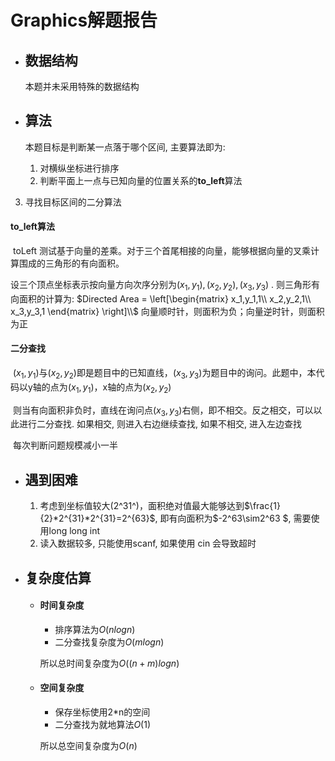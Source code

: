 # Graphics解题报告

- ## 数据结构

  本题并未采用特殊的数据结构

- ## 算法

  本题目标是判断某一点落于哪个区间,  主要算法即为:

  1. 对横纵坐标进行排序
  2. 判断平面上一点与已知向量的位置关系的**to_left**算法
3. 寻找目标区间的二分算法

#### to_left算法

​	toLeft 测试基于向量的差乘。对于三个首尾相接的向量，能够根据向量的叉乘计算围成的三角形的有向面积。



  设三个顶点坐标表示按向量方向次序分别为$(x_1,y_1),(x_2,y_2),(x_3,y_3)$ . 则三角形有向面积的计算为: 
  $Directed Area = \left[\begin{matrix}
  x_1,y_1,1\\
  x_2,y_2,1\\
  x_3,y_3,1
  \end{matrix}
  \right]\\$
  向量顺时针，则面积为负；向量逆时针，则面积为正

  

#### 二分查找

  ​	$(x_1,y_1)$与$(x_2,y_2)$即是题目中的已知直线，$(x_3,y_3)$为题目中的询问。
  ​	此题中，本代码以y轴的点为$(x_1,y_1)$，x轴的点为$(x_2,y_2)$
  ​	

  ​	则当有向面积非负时，直线在询问点$(x_3,y_3)$右侧，即不相交。反之相交，可以以此进行二分查找. 如果相交, 则进入右边继续查找, 如果不相交, 进入左边查找

  

  ​	每次判断问题规模减小一半

  

- ## 遇到困难

  1. 考虑到坐标值较大(2^31^)，面积绝对值最大能够达到$\frac{1}{2}*2^{31}*2^{31}=2^{63}$, 即有向面积为$-2^63\sim2^63 $, 需要使用long long int
  2. 读入数据较多, 只能使用scanf, 如果使用 cin 会导致超时

  

- ## 复杂度估算

  - #### 时间复杂度

    - 排序算法为$O(nlogn)$
    - 二分查找复杂度为$O(mlogn)$

    所以总时间复杂度为$O((n+m)logn)$

  - #### 空间复杂度

    - 保存坐标使用2*n的空间
    - 二分查找为就地算法$O(1)$

    所以总空间复杂度为$O(n)$

  